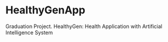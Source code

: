 # HealthyGenApp
Graduation  Project. HealthyGen: Health Application with Artificial Intelligence System
